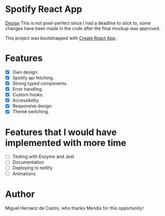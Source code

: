 # Spotify React App

[Design](https://www.figma.com/file/52OfJBDwvuxa2ZmEd9GX02/Spotify-App)
This is not pixel-perfect since I had a deadline to stick to, some changes have been made in the code after the final mockup was approved.

This project was bootstrapped with [Create React App](https://github.com/facebook/create-react-app).

# Features
- [x] Own design.
- [x] Spotify api fetching.
- [x] Strong typed components.
- [x] Error handling.
- [x] Custom hooks.
- [x] Accessibility.
- [x] Responsive design.
- [x] Theme switching.

# Features that I would have implemented with more time
- [ ] Testing with Enzyme and Jest
- [ ] Documentation 
- [ ] Deploying to netlify
- [ ] Animations

# Author
Miguel Hernanz de Castro, who thanks Mendix for this opportunity! 
